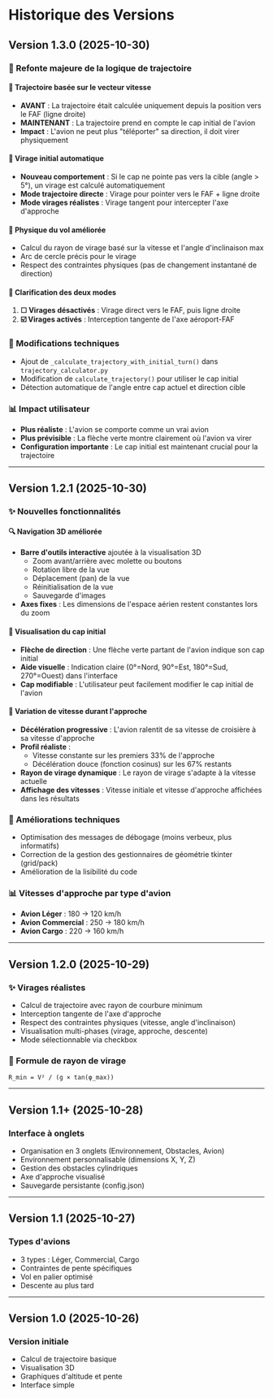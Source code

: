# Historique des Versions

## Version 1.3.0 (2025-10-30)

### 🚀 Refonte majeure de la logique de trajectoire

#### 🧭 Trajectoire basée sur le vecteur vitesse
- **AVANT** : La trajectoire était calculée uniquement depuis la position vers le FAF (ligne droite)
- **MAINTENANT** : La trajectoire prend en compte le cap initial de l'avion
- **Impact** : L'avion ne peut plus "téléporter" sa direction, il doit virer physiquement

#### 🔄 Virage initial automatique
- **Nouveau comportement** : Si le cap ne pointe pas vers la cible (angle > 5°), un virage est calculé automatiquement
- **Mode trajectoire directe** : Virage pour pointer vers le FAF + ligne droite
- **Mode virages réalistes** : Virage tangent pour intercepter l'axe d'approche

#### 📐 Physique du vol améliorée
- Calcul du rayon de virage basé sur la vitesse et l'angle d'inclinaison max
- Arc de cercle précis pour le virage
- Respect des contraintes physiques (pas de changement instantané de direction)

#### 🎯 Clarification des deux modes
1. **☐ Virages désactivés** : Virage direct vers le FAF, puis ligne droite
2. **☑️ Virages activés** : Interception tangente de l'axe aéroport-FAF

### 🔧 Modifications techniques
- Ajout de `_calculate_trajectory_with_initial_turn()` dans `trajectory_calculator.py`
- Modification de `calculate_trajectory()` pour utiliser le cap initial
- Détection automatique de l'angle entre cap actuel et direction cible

### 📊 Impact utilisateur
- **Plus réaliste** : L'avion se comporte comme un vrai avion
- **Plus prévisible** : La flèche verte montre clairement où l'avion va virer
- **Configuration importante** : Le cap initial est maintenant crucial pour la trajectoire

---

## Version 1.2.1 (2025-10-30)

### ✨ Nouvelles fonctionnalités

#### 🔍 Navigation 3D améliorée
- **Barre d'outils interactive** ajoutée à la visualisation 3D
  - Zoom avant/arrière avec molette ou boutons
  - Rotation libre de la vue
  - Déplacement (pan) de la vue
  - Réinitialisation de la vue
  - Sauvegarde d'images
- **Axes fixes** : Les dimensions de l'espace aérien restent constantes lors du zoom

#### 🧭 Visualisation du cap initial
- **Flèche de direction** : Une flèche verte partant de l'avion indique son cap initial
- **Aide visuelle** : Indication claire (0°=Nord, 90°=Est, 180°=Sud, 270°=Ouest) dans l'interface
- **Cap modifiable** : L'utilisateur peut facilement modifier le cap initial de l'avion

#### 🎯 Variation de vitesse durant l'approche
- **Décélération progressive** : L'avion ralentit de sa vitesse de croisière à sa vitesse d'approche
- **Profil réaliste** : 
  - Vitesse constante sur les premiers 33% de l'approche
  - Décélération douce (fonction cosinus) sur les 67% restants
- **Rayon de virage dynamique** : Le rayon de virage s'adapte à la vitesse actuelle
- **Affichage des vitesses** : Vitesse initiale et vitesse d'approche affichées dans les résultats

### 🔧 Améliorations techniques
- Optimisation des messages de débogage (moins verbeux, plus informatifs)
- Correction de la gestion des gestionnaires de géométrie tkinter (grid/pack)
- Amélioration de la lisibilité du code

### 📊 Vitesses d'approche par type d'avion
- **Avion Léger** : 180 → 120 km/h
- **Avion Commercial** : 250 → 180 km/h
- **Avion Cargo** : 220 → 160 km/h

---

## Version 1.2.0 (2025-10-29)

### ✨ Virages réalistes
- Calcul de trajectoire avec rayon de courbure minimum
- Interception tangente de l'axe d'approche
- Respect des contraintes physiques (vitesse, angle d'inclinaison)
- Visualisation multi-phases (virage, approche, descente)
- Mode sélectionnable via checkbox

### 📐 Formule de rayon de virage
```
R_min = V² / (g × tan(φ_max))
```

---

## Version 1.1+ (2025-10-28)

### Interface à onglets
- Organisation en 3 onglets (Environnement, Obstacles, Avion)
- Environnement personnalisable (dimensions X, Y, Z)
- Gestion des obstacles cylindriques
- Axe d'approche visualisé
- Sauvegarde persistante (config.json)

---

## Version 1.1 (2025-10-27)

### Types d'avions
- 3 types : Léger, Commercial, Cargo
- Contraintes de pente spécifiques
- Vol en palier optimisé
- Descente au plus tard

---

## Version 1.0 (2025-10-26)

### Version initiale
- Calcul de trajectoire basique
- Visualisation 3D
- Graphiques d'altitude et pente
- Interface simple
